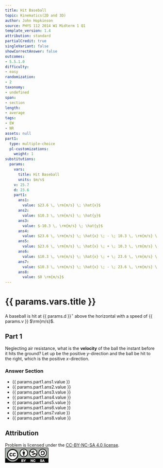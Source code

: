 ```yaml
---
title: Hit Baseball
topic: Kinematics(2D and 3D)
author: John Hopkinson
source: PHYS 112 2014 W1 Midterm 1 Q1
template_version: 1.4
attribution: standard
partialCredit: true
singleVariant: false
showCorrectAnswer: false
outcomes:
- 5.5.1.0
difficulty:
- easy
randomization:
- 2
taxonomy:
- undefined
span:
- section
length:
- average
tags:
- EW
- NR
assets: null
part1:
  type: multiple-choice
  pl-customizations:
    weight: 1
substitutions:
  params:
    vars:
      title: Hit Baseball
      units: $m/s$
    v: 25.7
    d: 23.6
    part1:
      ans1:
        value: $23.6 \, \rm{m/s} \; \hat{x}$
      ans2:
        value: $10.3 \, \rm{m/s} \; \hat{y}$
      ans3:
        value: $-10.3 \, \rm{m/s} \; \hat{y}$
      ans4:
        value: $23.6 \, \rm{m/s} \; \hat{x} \; - \; 10.3 \, \rm{m/s} \; \hat{y}$
      ans5:
        value: $23.6 \, \rm{m/s} \; \hat{x} \; + \; 10.3 \, \rm{m/s} \; \hat{y}$
      ans6:
        value: $10.3 \, \rm{m/s} \; \hat{x} \; + \; 23.6 \, \rm{m/s} \; \hat{y}$
      ans7:
        value: $10.3 \, \rm{m/s} \; \hat{x} \; - \; 23.6 \, \rm{m/s} \; \hat{y}$
      ans8:
        value: $0 \rm{m/s}$
---
```

# {{ params.vars.title }}
A baseball is hit at {{ params.d }}$^\circ$ above the horizontal with a speed of {{ params.v }} $\rm{m/s}$.

## Part 1

Neglecting air resistance, what is the **velocity** of the ball the instant before it hits the ground? Let up be the positive $y$-direction and the ball be hit to the right, which is the positive $x$-direction.

### Answer Section

- {{ params.part1.ans1.value }}
- {{ params.part1.ans2.value }}
- {{ params.part1.ans3.value }}
- {{ params.part1.ans4.value }}
- {{ params.part1.ans5.value }}
- {{ params.part1.ans6.value }}
- {{ params.part1.ans7.value }}
- {{ params.part1.ans8.value }}

## Attribution

Problem is licensed under the [CC-BY-NC-SA 4.0 license](https://creativecommons.org/licenses/by-nc-sa/4.0/).<br> ![The Creative Commons 4.0 license requiring attribution-BY, non-commercial-NC, and share-alike-SA license.](https://raw.githubusercontent.com/firasm/bits/master/by-nc-sa.png)